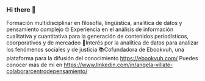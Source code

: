 ### Hi there 👋

Formación multidisciplinar en filosofía, lingüística, analítica de datos y pensamiento complejo
🤓 Experiencia en el análisis de información cualitativa y cuantitativa para la generación de contenidos periodísticos, coorporativos y de mercadeo
👩‍Interés por la analítica de datos para analizar los fenómenos sociales y de justicia
📚Cofundadora de Ebookvuh, una plataforma para la difusión del conocimiento https://ebookvuh.com/ 
Puedes conocer más de mí en https://www.linkedin.com/in/angela-villate-colaborarcentrodepensamiento/
